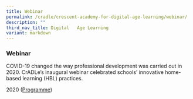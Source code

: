 ```yaml
---
title: Webinar
permalink: /cradle/crescent-academy-for-digital-age-learning/webinar/
description: ""
third_nav_title: Digital   Age Learning
variant: markdown
---
```

### **Webinar**
COVID-19 changed the way professional development was carried out in 2020. CrADLe’s inaugural webinar celebrated schools’ innovative home-based learning (HBL) practices.

2020 ([Programme](/files/webinar.pdf))